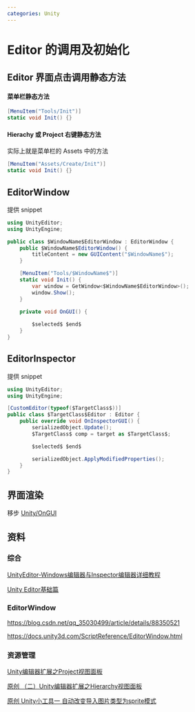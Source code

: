 ```yaml
---
categories: Unity
---
```




# Editor 的调用及初始化



## Editor 界面点击调用静态方法



#### 菜单栏静态方法

```c#
[MenuItem("Tools/Init")]
static void Init() {}
```


#### Hierachy 或 Project 右键静态方法

实际上就是菜单栏的 Assets 中的方法

```c#
[MenuItem("Assets/Create/Init")]
static void Init() {}
```



## EditorWindow

提供  snippet 

```C#
using UnityEditor;
using UnityEngine;

public class $WindowName$EditorWindow : EditorWindow {
    public $WindowName$EditorWindow() {
        titleContent = new GUIContent("$WindowName$");
    }

    [MenuItem("Tools/$WindowName$")]
    static void Init() {
        var window = GetWindow<$WindowName$EditorWindow>();
        window.Show();
    }

    private void OnGUI() {
        
		$selected$ $end$
    }
}
```



## EditorInspector

提供  snippet 

```c#
using UnityEditor;
using UnityEngine;

[CustomEditor(typeof($TargetClass$))]
public class $TargetClass$Editor : Editor {
    public override void OnInspectorGUI() {
        serializedObject.Update();
        $TargetClass$ comp = target as $TargetClass$;

		$selected$ $end$

        serializedObject.ApplyModifiedProperties();
    }
}
```





## 界面渲染



移步 [Unity/OnGUI](/2020/06/17/Unity/OnGUI/)



## 资料



### 综合

[UnityEditor-Windows编辑器与Inspector编辑器详细教程](https://www.jianshu.com/p/97520d98a1f2)

[Unity Editor基础篇](https://www.jianshu.com/p/8432ad6fac64)



### EditorWindow

https://blog.csdn.net/qq_35030499/article/details/88350521

https://docs.unity3d.com/ScriptReference/EditorWindow.html





### 资源管理

[Unity编辑器扩展之Project视图面板](https://blog.csdn.net/weixin_42540271/article/details/90761102)

[原创 （二）Unity编辑器扩展之Hierarchy视图面板](https://blog.csdn.net/weixin_42540271/article/details/90815480)

[原创 Unity小工具一 自动改变导入图片类型为sprite模式](https://blog.csdn.net/weixin_42540271/article/details/104622939)

